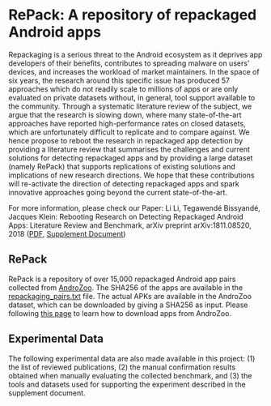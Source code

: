 # RePack: A repository of repackaged Android apps

Repackaging is a serious threat to the Android ecosystem as it
deprives app developers of their benefits, contributes to spreading malware on users' devices, and increases the workload of market maintainers. In the space of six years, the research around this specific issue has produced 57 approaches which do not readily scale to millions of apps or are only evaluated on private datasets without, in general, tool support available to the community. Through a systematic literature review of the subject, we argue that the research is slowing down, where many state-of-the-art approaches have reported high-performance rates on closed datasets, which are unfortunately difficult to replicate and to compare against. We hence propose to reboot the research in repackaged app detection by providing a literature review that summarises the challenges and current solutions for detecting repackaged apps and by providing a large dataset (namely RePack) that supports replications of existing solutions and implications of new research directions. We hope that these contributions will re-activate the direction of detecting repackaged apps and spark innovative approaches going beyond the current state-of-the-art.

For more information, please check our Paper:
Li Li, Tegawendé Bissyandé, Jacques Klein: Rebooting Research on Detecting Repackaged Android Apps: Literature Review and Benchmark, arXiv preprint arXiv:1811.08520, 2018 ([PDF](https://arxiv.org/pdf/1811.08520.pdf), [Supplement Document](RePack_Supplement.pdf))

## RePack
RePack is a repository of over 15,000 repackaged Android app pairs collected from [AndroZoo](https://androzoo.uni.lu). The SHA256 of the apps are available in the [repackaging_pairs.txt](repackaging_pairs.txt) file. The actual APKs are available in the AndroZoo dataset, which can be downloaded by giving a SHA256 as input. Please following [this page](https://androzoo.uni.lu/access) to learn how to download apps from AndroZoo.

## Experimental Data
The following experimental data are also made available in this project: (1) the list of reviewed publications, (2) the manual confirmation results obtained when manually evaluating the collected benchmark, and (3) the tools and datasets used for supporting the experiment described in the supplement document.
